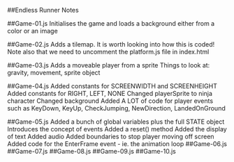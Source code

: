 ##Endless Runner Notes

##Game-01.js
Initialises the game and loads a background either from a color or an image

##Game-02.js
Adds a tilemap. It is worth looking into how this is coded!
Note also that we need to uncomment the platform.js file in index.html

##Game-03.js
Adds a moveable player from a sprite
Things to look at: gravity, movement, sprite object

##Game-04.js
Added constants for SCREENWIDTH and SCREENHEIGHT
Added constants for RIGHT, LEFT, NONE
Changed playerSprite to ninja character
Changed background
Added A LOT of code for player events such as KeyDown, KeyUp, CheckJumping, NewDirection, LandedOnGround

##Game-05.js
Added a bunch of global variables plus the full STATE object
Introduces the concept of events
Added a reset() method
Added the display of text
Added audio
Added boundaries to stop player moving off screen
Added code for the EnterFrame event - ie. the animation loop
##Game-06.js
##Game-07.js
##Game-08.js
##Game-09.js
##Game-10.js
